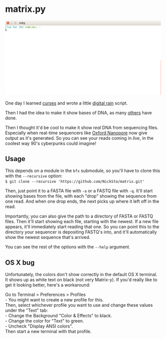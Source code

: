 matrix.py
=========

![matrix.py](matrix.fastq.gif "matrix.py")

One day I learned [curses](https://docs.python.org/3/library/curses.html) and wrote a little
[digital rain](https://en.wikipedia.org/wiki/Matrix_digital_rain) script.

Then I had the idea to make it show bases of DNA, as many [others](https://linux.die.net/man/1/xmatrix)
have done.

Then I thought it'd be cool to make it show *real* DNA from sequencing files. Especially when
real-time sequencers like [Oxford Nanopore](https://en.wikipedia.org/wiki/Oxford_Nanopore_Technologies)
now give output as it's generated. So you can see your reads coming in *live*, in the coolest way
90's cyberpunks could imagine!

Usage
-----

This depends on a module in the `bfx` submodule, so you'll have to clone this with the `--recursive`
option:  
`$ git clone --recursive 'https://github.com/NickSto/matrix.git'`

Then, just point it to a FASTA file with `-a` or a FASTQ file with `-q`. It'll start showing bases
from the file, with each "drop" showing the sequence from one read. And when one drop ends, the next
picks up where it left off in the read.

Importantly, you can also give the path to a directory of FASTA or FASTQ files. Then it'll start
showing each file, starting with the newest. If a new file appears, it'll immediately start reading
that one. So you can point this to the directory your sequencer is depositing FASTQ's into, and
it'll automatically show the newest sequence that's arrived.

You can see the rest of the options with the `--help` argument.

OS X bug
--------

Unfortunately, the colors don't show correctly in the default OS X terminal. It shows up as white
text on black (not very Matrix-y). If you'd really like to get it looking better, here's a workaround:  

Go to Terminal > Preferences > Profiles  
\- You might want to create a new profile for this.  
Then, select whichever profile you want to use and change these values under the "Text" tab:  
\- Change the Background "Color & Effects" to black.  
\- Change the color for "Text" to green.  
\- Uncheck "Display ANSI colors".  
Then start a new terminal with that profile.  
